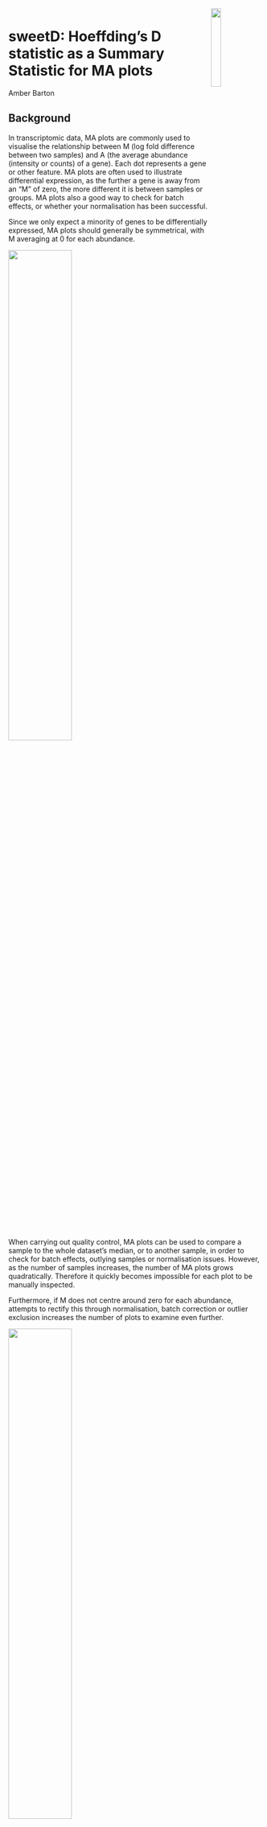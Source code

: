 <img src="sweetD-Instructions_files/figure-gfm/sweetDhex.png" width="20%" align = "right" />

sweetD: Hoeffding’s D statistic as a Summary Statistic for MA plots
================


Amber Barton



## Background

In transcriptomic data, MA plots are commonly used to visualise the
relationship between M (log fold difference between two samples) and A
(the average abundance (intensity or counts) of a gene). Each dot
represents a gene or other feature. MA plots are often used to
illustrate differential expression, as the further a gene is away from
an “M” of zero, the more different it is between samples or groups. MA
plots also a good way to check for batch effects, or whether your
normalisation has been successful.

Since we only expect a minority of genes to be differentially expressed,
MA plots should generally be symmetrical, with M averaging at 0 for each
abundance.

<img src="sweetD-Instructions_files/figure-gfm/unnamed-chunk-1-1.png" width="50%" />

When carrying out quality control, MA plots can be used to compare a
sample to the whole dataset’s median, or to another sample, in order to
check for batch effects, outlying samples or normalisation issues.
However, as the number of samples increases, the number of MA plots
grows quadratically. Therefore it quickly becomes impossible for each
plot to be manually inspected.

Furthermore, if M does not centre around zero for each abundance,
attempts to rectify this through normalisation, batch correction or
outlier exclusion increases the number of plots to examine even
further.

<img src="sweetD-Instructions_files/figure-gfm/unnamed-chunk-2-1.png" width="50%" />

Here we use Hoeffding’s D statistic as a non-parametric measure of
dependence between M and A, so that large numbers of MA plots need not
be inspected. If a sample’s D statistic is high, this means there is a
relationship between M and A. However unlike linear tests, this
relationship can be non-monotonic.

## Installation

sweetD can be installed through github using the package devtools. It is
dependent on the packages ggplot2 and Hmisc.

``` r
library(devtools)
devtools::install_github("amberjoybarton/sweetD")
```

    ## 
    ##      checking for file ‘/private/var/folders/m7/w96ldxvs0ybfs80kf95ydycm0000gn/T/RtmpslIqKx/remotes4bc4375f3fdf/amberjoybarton-sweetD-21bc227/DESCRIPTION’ ...  ✓  checking for file ‘/private/var/folders/m7/w96ldxvs0ybfs80kf95ydycm0000gn/T/RtmpslIqKx/remotes4bc4375f3fdf/amberjoybarton-sweetD-21bc227/DESCRIPTION’
    ##   ─  preparing ‘sweetD’:
    ##      checking DESCRIPTION meta-information ...  ✓  checking DESCRIPTION meta-information
    ##   ─  checking for LF line-endings in source and make files and shell scripts
    ##   ─  checking for empty or unneeded directories
    ## ─  looking to see if a ‘data/datalist’ file should be added
    ##   ─  building ‘sweetD_0.0.0.9000.tar.gz’
    ##      
    ## 

``` r
library(sweetD)
```

Three datasets are included in the package for use in this tutorial,
representing transciptomics data at three stages of a pipeline: the raw
data, after batch correction, and after quantile normalisation. The
datasets each contain 20 samples, labelled “S1-20” in the expression
matrices.

``` r
data(expr.raw, expr.batchcorrected, expr.normalised)
head(expr.raw)
```

    ##             S1       S2       S3       S4       S5       S6       S7       S8
    ## Gene1 44.18806 37.23387 45.87413 52.99353 52.27348 44.52616 37.06571 37.87015
    ## Gene2 24.16835 16.58718 21.36511 28.00712 30.13795 23.97552 17.50345 17.79266
    ## Gene3 18.58088 13.40999 21.63976 24.65555 22.77302 20.01009 14.46558 16.15680
    ## Gene4 31.11300 23.55571 30.41126 37.81969 38.93698 31.32994 24.08283 24.41761
    ## Gene5 26.68123 21.03494 26.63327 34.64319 33.07522 27.29287 21.29328 21.58250
    ## Gene6 29.11065 24.78553 30.07404 36.38101 37.42319 29.51980 22.90005 24.25554
    ##             S9      S10      S11      S12      S13      S14      S15      S16
    ## Gene1 44.16359 52.97852 36.73678 45.09577 61.63029 61.62151 44.84334 44.53251
    ## Gene2 22.35127 31.48004 17.67964 25.17135 35.38985 34.48905 22.46396 26.06261
    ## Gene3 18.68249 24.96691 13.38240 19.50653 30.50047 30.83840 18.39584 20.35373
    ## Gene4 30.91725 37.24939 24.05094 29.32138 44.46404 44.54573 31.11210 30.82601
    ## Gene5 26.71713 33.72905 20.88626 27.77959 40.13552 39.75085 27.03731 26.87985
    ## Gene6 30.21138 37.26800 24.29129 30.99759 43.94802 44.05863 29.16509 29.68352
    ##            S17      S18      S19      S20
    ## Gene1 52.10678 43.70012 43.90031 43.99009
    ## Gene2 30.43605 23.44086 21.81772 22.28946
    ## Gene3 24.26772 18.11745 18.74897 17.94091
    ## Gene4 36.89158 30.63989 30.80583 30.65219
    ## Gene5 33.05451 26.95352 26.33349 25.40541
    ## Gene6 37.49605 29.08391 29.27313 28.55232

Five functions are included in this package: MAplot(), sweetDmedian(),
sweetDplot(), sweetDall() and sweetDheatmap().

## Hoeffding’s D statistic against the median

In some cases, for example when we have a large number of samples, we
may want to compare each sample to the median of its expression matrix,
rather than calculating D for every sample-sample combination.

To calculate at Hoeffding’s D statistic compared with the median for the
three example datasets, the function sweetDmedian can be used.

``` r
Result = sweetDmedian(expr.raw, expr.batchcorrected, expr.normalised)
```

Results are ordered by Hoeffding’s D statistic.

``` r
head(Result)
```

    ##                                     Dataset Sample         D
    ## expr.raw.S14                       expr.raw    S14 0.3503459
    ## expr.raw.S13                       expr.raw    S13 0.2955352
    ## expr.batchcorrected.S14 expr.batchcorrected    S14 0.1870632
    ## expr.batchcorrected.S7  expr.batchcorrected     S7 0.1648156
    ## expr.batchcorrected.S13 expr.batchcorrected    S13 0.1563647
    ## expr.raw.S17                       expr.raw    S17 0.1395505

sweetDplot() can then be used to visualise how the distribution of D
statistics changes with normalisation. Each dot represents a sample. In
this example, normalisation appears to have been successful in
eliminating a relationship between M and A. The darker dots with a high
D statistics correspond to samples which may have MA plots to be
concerned
about.

``` r
sweetDplot(Result)
```

<img src="sweetD-Instructions_files/figure-gfm/unnamed-chunk-8-1.png" width="50%" />

To directly visualise the MA plots of these samples, the function
MAplot() can be
used.

``` r
MAplot(expr.raw, "S14")
```

<img src="sweetD-Instructions_files/figure-gfm/unnamed-chunk-9-1.png" width="50%" />

## Hoeffding’s D statistic against other samples

Another option would be to compare each sample to every other sample in
our dataset to identify batch effects or
    outliers.

``` r
Results_all = sweetDall(expr.raw, expr.batchcorrected, expr.normalised)
```

``` r
head(Results_all)
```

    ##                                         Dataset Sample1 Sample2         D
    ## S11.S14.expr.raw                       expr.raw     S11     S14 0.5311666
    ## S14.S11.expr.raw                       expr.raw     S14     S11 0.5311666
    ## S11.S13.expr.raw                       expr.raw     S11     S13 0.4981118
    ## S13.S11.expr.raw                       expr.raw     S13     S11 0.4981118
    ## S11.S14.expr.batchcorrected expr.batchcorrected     S11     S14 0.4559219
    ## S14.S11.expr.batchcorrected expr.batchcorrected     S14     S11 0.4559219

This can then be visualised using the function sweetDheatmap().

``` r
sweetDheatmap(Results_all)
```

![](sweetD-Instructions_files/figure-gfm/unnamed-chunk-13-1.png)<!-- -->

Darker tiles represent those with greater dependence between M and A.
For example, the comparison between Sample 11 and 14 gives a high D
statistic in the raw data, but not in the normalised
data.

``` r
MAplot(expr.raw, "S11", "S14")
```

<img src="sweetD-Instructions_files/figure-gfm/unnamed-chunk-14-1.png" width="50%" />

``` r
MAplot(expr.normalised, "S11", "S14")
```

<img src="sweetD-Instructions_files/figure-gfm/unnamed-chunk-14-2.png" width="50%" />
